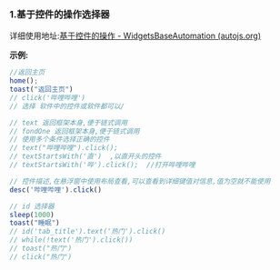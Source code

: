 ### 1.基于控件的操作选择器

详细使用地址:[基于控件的操作 - WidgetsBaseAutomation (autojs.org)](https://pro.autojs.org/docs/#/zh-cn/widgetsBasedAutomation?id=uiselector)

**示例:**

```js
//返回主页
home();
toast("返回主页")
// click('哔哩哔哩')
// 选择 软件中的控件或软件都可以/

// text 返回框架本身,便于链式调用
// fondOne 返回框架本身,便于链式调用
// 使用多个条件选择正确的控件
// text("哔哩哔哩").click();
// textStartsWith('直')  ,以直开头的控件
// textStartsWith('哔').click();  //打开哔哩哔哩

// 控件描述,在悬浮窗中使用布局查看,可以查看到详细键值对信息,值为空就不能使用
desc('哔哩哔哩').click()   

// id 选择器
sleep(1000)
toast("睡眠")
// id('tab_title').text('热门').click()
// while(!text('热门').click())
// toast("热门")
// click("热门")
```

